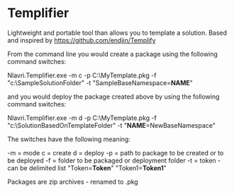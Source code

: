 Templifier
==================================

Lightweight and portable tool than allows you to template a solution.
Based and inspired by https://github.com/endjin/Templify

From the command line you would create a package using the following command switches:

  Nlavri.Templifier.exe -m c -p C:\MyTemplate.pkg -f "c:\SampleSolutionFolder" -t "SampleBaseNamespace=__NAME__"

and you would deploy the package created above by using the following command switches:

  Nlavri.Templifier.exe -m d -p C:\MyTemplate.pkg -f "c:\SolutionBasedOnTemplateFolder" -t "__NAME__=NewBaseNamespace"

The switches have the following meaning:

 -m = mode
      c = create
      d = deploy
 -p = path to package to be created or to be deployed
 -f = folder to be packaged or deployment folder
 -t = token - can be delimited list "Token=__Token__" "Token1=__Token1__"
 
Packages are zip archives - renamed to .pkg

 
